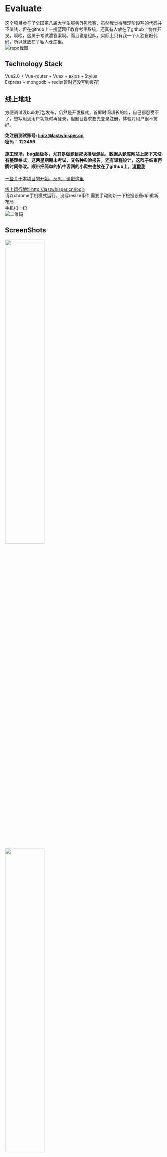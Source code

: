 # Evaluate
这个项目参与了全国第八届大学生服务外包竞赛，虽然我觉得我现阶段写的代码并不值钱，但在github上一搜蓝鸥IT教育考评系统，还真有人放在了github上协作开发，啊喂，这属于考试泄答案啊。而且说是组队，实际上只有我一个人独自敲代码，所以就放在了私人仓库里。  
![repo截图](./repo.png)

## Technology Stack
Vue2.0 + Vue-router + Vuex + axios + Stylus  
Express + mongodb + redis(暂时还没写到缓存)

## 线上地址
方便调试没build打包发布，仍然是开发模式，首屏时间超长的哇，自己都忍受不了，想写用到用户功能时再登录，但题目要求要先登录注册，体验对用户很不友好。  

<b>免注册测试账号: linrz@lastwhisper.cn</b>  
<b>密码： 123456  </b>  

#### 施工现场，bug超级多，尤其是做题目那块排版混乱，数据从题库网站上爬下来没有整理格式，这两星期期末考试，交各种实验报告，还有课程设计，这阵子结束再腾时间修改。顺带把简单的扒牛客网的小爬虫也放在了github上，[请戳我](https://github.com/UnscientificMisaka/Spider)

[一些关于本项目的开始，反思，请戳这里](http://linrz.me/2017/06/21/node/)

[线上运行地址http://lastwhisper.cn/login](http://lastwhisper.cn/login)  
请以chrome手机模式运行，没写resize事件,需要手动刷新一下根据设备dpi重新布局  
手机扫一扫  
![二维码](./QRcode.png)
## ScreenShots
<img src="./1.png" width="50%" height="50%"/>
<img src="./2.png" width="50%" height="50%"/>
<img src="./3.png" width="50%" height="50%"/>
<img src="./4.png" width="50%" height="50%"/>
<img src="./5.png" width="50%" height="50%"/>
<img src="./6.png" width="50%" height="50%"/>
<img src="./7.png" width="50%" height="50%"/>
<img src="./8.png" width="50%" height="50%"/>

## Todo
* [x] 登录/注册/忘记密码
* [x] 邮件激活
* [x] 个人设置
* [x] 根据职业组卷
* [x] 发题
* [x] 交卷
* [x] 分析
* [x] 社区发帖，点/取消赞，回复，加精，置顶
* [x] 后台管理，添加题目，职业等
* [x] 社区二级回复
* [ ] 系统通知，用户私信
* [ ] 关注，取关
* [ ] 组卷算法，根据知识点，意向公司，难度，是否做过等等...
* [ ] 错题二级列表，知识点-错题
* [ ] 历史试卷浏览
* [ ] 倒计时交卷
* [ ] 推送上次中途离开未完成试卷
* [ ] 更换头像

